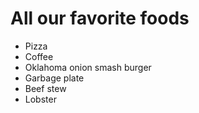 # All our favorite foods

- Pizza
- Coffee
- Oklahoma onion smash burger
- Garbage plate
- Beef stew
- Lobster